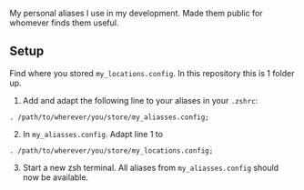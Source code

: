 My personal aliases I use in my development. Made them public for whomever finds them useful.

## Setup
Find where you stored `my_locations.config`. In this repository this is 1 folder up.

1. Add and adapt the following line to your aliases in your `.zshrc`: 
```
. /path/to/wherever/you/store/my_aliasses.config;
```

2. In `my_aliasses.config`. Adapt line 1 to 
```
. /path/to/wherever/you/store/my_locations.config;
```

3. Start a new zsh terminal. All aliases from `my_aliasses.config` should now be available.